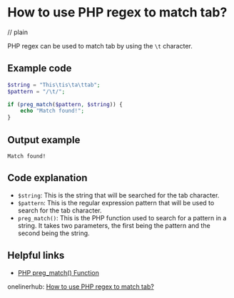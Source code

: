 # How to use PHP regex to match tab?
// plain

PHP regex can be used to match tab by using the `\t` character.

## Example code

```php
$string = "This\tis\ta\ttab";
$pattern = "/\t/";

if (preg_match($pattern, $string)) {
    echo "Match found!";
}
```

## Output example

```
Match found!
```

## Code explanation

- `$string`: This is the string that will be searched for the tab character.
- `$pattern`: This is the regular expression pattern that will be used to search for the tab character.
- `preg_match()`: This is the PHP function used to search for a pattern in a string. It takes two parameters, the first being the pattern and the second being the string.

## Helpful links
- [PHP preg_match() Function](https://www.w3schools.com/php/func_preg_match.asp)

onelinerhub: [How to use PHP regex to match tab?](https://onelinerhub.com/php-regex/how-to-use-php-regex-to-match-tab)